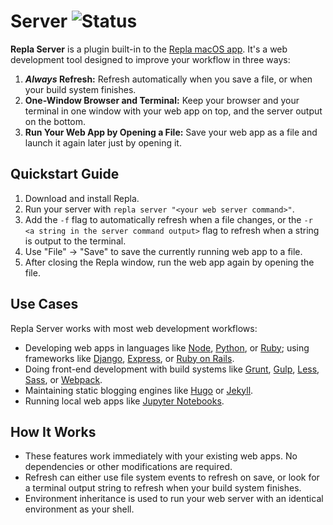 # Server ![Status](https://github.com/repla-app/Server.replaplugin/actions/workflows/ci.yml/badge.svg)

**Repla Server** is a plugin built-in to the [Repla macOS app](https://repla.app). It's a web development tool designed to improve your workflow in three ways:

1. **_Always_ Refresh:** Refresh automatically when you save a file, or when your build system finishes.
2. **One-Window Browser and Terminal:** Keep your browser and your terminal in one window with your web app on top, and the server output on the bottom.
3. **Run Your Web App by Opening a File:** Save your web app as a file and launch it again later just by opening it.

## Quickstart Guide

1. Download and install Repla.
2. Run your server with `repla server "<your web server command>"`.
3. Add the `-f` flag to automatically refresh when a file changes, or the `-r <a string in the server command output>` flag to refresh when a string is output to the terminal.
4. Use "File" -> "Save" to save the currently running web app to a file.
5. After closing the Repla window, run the web app again by opening the file.

## Use Cases

Repla Server works with most web development workflows:

- Developing web apps in languages like [Node](https://nodejs.org/), [Python](https://www.python.org/), or [Ruby](https://www.ruby-lang.org/); using frameworks like [Django](https://www.djangoproject.com/), [Express](https://expressjs.com/), or [Ruby on Rails](https://rubyonrails.org/).
- Doing front-end development with build systems like [Grunt](https://gruntjs.com/), [Gulp](https://gulpjs.com/), [Less](http://lesscss.org/), [Sass](https://sass-lang.com/), or [Webpack](https://webpack.js.org/).
- Maintaining static blogging engines like [Hugo](https://gohugo.io/) or [Jekyll](https://jekyllrb.com/).
- Running local web apps like [Jupyter Notebooks](https://jupyter.org/).

## How It Works

- These features work immediately with your existing web apps. No dependencies or other modifications are required.
- Refresh can either use file system events to refresh on save, or look for a terminal output string to refresh when your build system finishes.
- Environment inheritance is used to run your web server with an identical environment as your shell.
